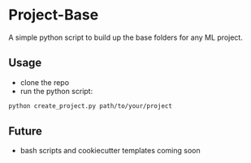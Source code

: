 # Project-Base
A simple python script to build up the base folders for any ML project.

## Usage
- clone the repo
- run the python script:
  
```bash
python create_project.py path/to/your/project
```

## Future
- bash scripts and cookiecutter templates coming soon
